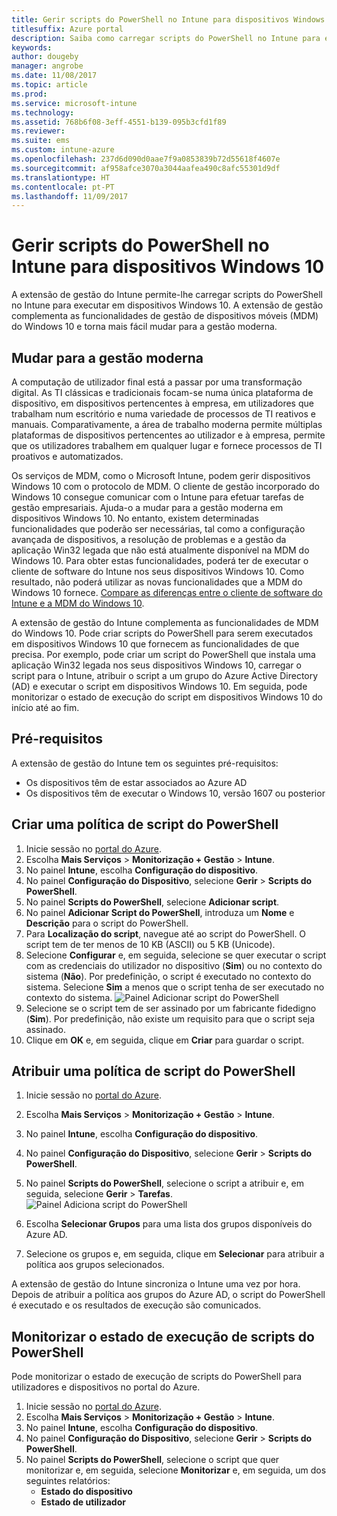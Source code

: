 ```yaml
---
title: Gerir scripts do PowerShell no Intune para dispositivos Windows 10
titlesuffix: Azure portal
description: Saiba como carregar scripts do PowerShell no Intune para executar em dispositivos Windows 10.
keywords: 
author: dougeby
manager: angrobe
ms.date: 11/08/2017
ms.topic: article
ms.prod: 
ms.service: microsoft-intune
ms.technology: 
ms.assetid: 768b6f08-3eff-4551-b139-095b3cfd1f89
ms.reviewer: 
ms.suite: ems
ms.custom: intune-azure
ms.openlocfilehash: 237d6d090d0aae7f9a0853839b72d55618f4607e
ms.sourcegitcommit: af958afce3070a3044aafea490c8afc55301d9df
ms.translationtype: HT
ms.contentlocale: pt-PT
ms.lasthandoff: 11/09/2017
---
```

# <a name="manage-powershell-scripts-in-intune-for-windows-10-devices"></a>Gerir scripts do PowerShell no Intune para dispositivos Windows 10
A extensão de gestão do Intune permite-lhe carregar scripts do PowerShell no Intune para executar em dispositivos Windows 10. A extensão de gestão complementa as funcionalidades de gestão de dispositivos móveis (MDM) do Windows 10 e torna mais fácil mudar para a gestão moderna.

## <a name="moving-to-modern-management"></a>Mudar para a gestão moderna
A computação de utilizador final está a passar por uma transformação digital. As TI clássicas e tradicionais focam-se numa única plataforma de dispositivo, em dispositivos pertencentes à empresa, em utilizadores que trabalham num escritório e numa variedade de processos de TI reativos e manuais. Comparativamente, a área de trabalho moderna permite múltiplas plataformas de dispositivos pertencentes ao utilizador e à empresa, permite que os utilizadores trabalhem em qualquer lugar e fornece processos de TI proativos e automatizados. 

Os serviços de MDM, como o Microsoft Intune, podem gerir dispositivos Windows 10 com o protocolo de MDM. O cliente de gestão incorporado do Windows 10 consegue comunicar com o Intune para efetuar tarefas de gestão empresariais. Ajuda-o a mudar para a gestão moderna em dispositivos Windows 10. No entanto, existem determinadas funcionalidades que poderão ser necessárias, tal como a configuração avançada de dispositivos, a resolução de problemas e a gestão da aplicação Win32 legada que não está atualmente disponível na MDM do Windows 10. Para obter estas funcionalidades, poderá ter de executar o cliente de software do Intune nos seus dispositivos Windows 10. Como resultado, não poderá utilizar as novas funcionalidades que a MDM do Windows 10 fornece. [Compare as diferenças entre o cliente de software do Intune e a MDM do Windows 10](https://docs.microsoft.com/intune-classic/deploy-use/pc-management-comparison).

A extensão de gestão do Intune complementa as funcionalidades de MDM do Windows 10. Pode criar scripts do PowerShell para serem executados em dispositivos Windows 10 que fornecem as funcionalidades de que precisa. Por exemplo, pode criar um script do PowerShell que instala uma aplicação Win32 legada nos seus dispositivos Windows 10, carregar o script para o Intune, atribuir o script a um grupo do Azure Active Directory (AD) e executar o script em dispositivos Windows 10. Em seguida, pode monitorizar o estado de execução do script em dispositivos Windows 10 do início até ao fim.

## <a name="prerequisites"></a>Pré-requisitos
A extensão de gestão do Intune tem os seguintes pré-requisitos:
- Os dispositivos têm de estar associados ao Azure AD
- Os dispositivos têm de executar o Windows 10, versão 1607 ou posterior

## <a name="create-a-powershell-script-policy"></a>Criar uma política de script do PowerShell 
1. Inicie sessão no [portal do Azure](https://portal.azure.com).
2. Escolha **Mais Serviços** > **Monitorização + Gestão** > **Intune**.
3. No painel **Intune**, escolha **Configuração do dispositivo**.
4. No painel **Configuração do Dispositivo**, selecione **Gerir** > **Scripts do PowerShell**.
5. No painel **Scripts do PowerShell**, selecione **Adicionar script**.
6. No painel **Adicionar Script do PowerShell**, introduza um **Nome** e **Descrição** para o script do PowerShell.
7. Para **Localização do script**, navegue até ao script do PowerShell. O script tem de ter menos de 10 KB (ASCII) ou 5 KB (Unicode).
8. Selecione **Configurar** e, em seguida, selecione se quer executar o script com as credenciais do utilizador no dispositivo (**Sim**) ou no contexto do sistema (**Não**). Por predefinição, o script é executado no contexto do sistema. Selecione **Sim** a menos que o script tenha de ser executado no contexto do sistema. 
  ![Painel Adicionar script do PowerShell](./media/mgmt-extension-add-script.png)
9. Selecione se o script tem de ser assinado por um fabricante fidedigno (**Sim**). Por predefinição, não existe um requisito para que o script seja assinado. 
10. Clique em **OK** e, em seguida, clique em **Criar** para guardar o script.

## <a name="assign-a-powershell-script-policy"></a>Atribuir uma política de script do PowerShell
1. Inicie sessão no [portal do Azure](https://portal.azure.com).
2. Escolha **Mais Serviços** > **Monitorização + Gestão** > **Intune**.
3. No painel **Intune**, escolha **Configuração do dispositivo**.
4. No painel **Configuração do Dispositivo**, selecione **Gerir** > **Scripts do PowerShell**.
5. No painel **Scripts do PowerShell**, selecione o script a atribuir e, em seguida, selecione **Gerir** > **Tarefas**.
  ![Painel Adiciona script do PowerShell](./media/mgmt-extension-assignments.png)
 
6. Escolha **Selecionar Grupos** para uma lista dos grupos disponíveis do Azure AD. 
7. Selecione os grupos e, em seguida, clique em **Selecionar** para atribuir a política aos grupos selecionados.

A extensão de gestão do Intune sincroniza o Intune uma vez por hora. Depois de atribuir a política aos grupos do Azure AD, o script do PowerShell é executado e os resultados de execução são comunicados. 
 
## <a name="monitor-run-status-for-powershell-scripts"></a>Monitorizar o estado de execução de scripts do PowerShell
Pode monitorizar o estado de execução de scripts do PowerShell para utilizadores e dispositivos no portal do Azure.
1. Inicie sessão no [portal do Azure](https://portal.azure.com).
2. Escolha **Mais Serviços** > **Monitorização + Gestão** > **Intune**.
3. No painel **Intune**, escolha **Configuração do dispositivo**.
4. No painel **Configuração do Dispositivo**, selecione **Gerir** > **Scripts do PowerShell**.
5. No painel **Scripts do PowerShell**, selecione o script que quer monitorizar e, em seguida, selecione **Monitorizar** e, em seguida, um dos seguintes relatórios:
   - **Estado do dispositivo**
   - **Estado de utilizador**

